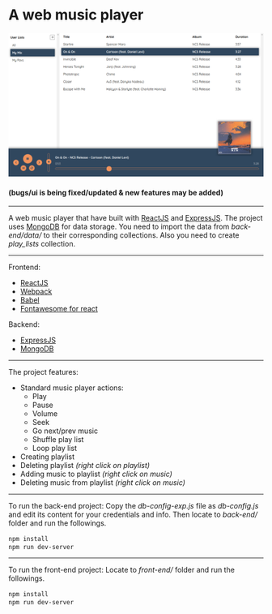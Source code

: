 # A web music player

![The project's screenshot.](ss/ss.png)

#### (bugs/ui is being fixed/updated & new features may be added)

---
A web music player that have built with [ReactJS](http://reactjs.org/) and [ExpressJS](https://expressjs.com/). The project uses [MongoDB](https://www.mongodb.com/) for data storage. You need to import the data from *back-end/data/* to their corresponding collections. Also you need to create *play_lists* collection.

---
Frontend:
- [ReactJS](http://reactjs.org/)
- [Webpack](https://webpack.js.org/)
- [Babel](https://babeljs.io/)
- [Fontawesome for react](https://fontawesome.com/how-to-use/on-the-web/using-with/react)

Backend:
- [ExpressJS](https://expressjs.com/)
- [MongoDB](https://www.mongodb.com/)

---
The project features:
- Standard music player actions:
	- Play
	- Pause
	- Volume
	- Seek
	- Go next/prev music
	- Shuffle play list
	- Loop play list
- Creating playlist
- Deleting playlist *(right click on playlist)*
- Adding music to playlist *(right click on music)*
- Deleting music from playlist *(right click on music)*

---
To run the back-end project:
Copy the *db-config-exp.js* file as *db-config.js* and edit its content for your credentials and info. Then locate to *back-end/* folder and run the followings.
```
npm install
npm run dev-server
```

---
To run the front-end project:
Locate to *front-end/* folder and run the followings.
```
npm install
npm run dev-server
```